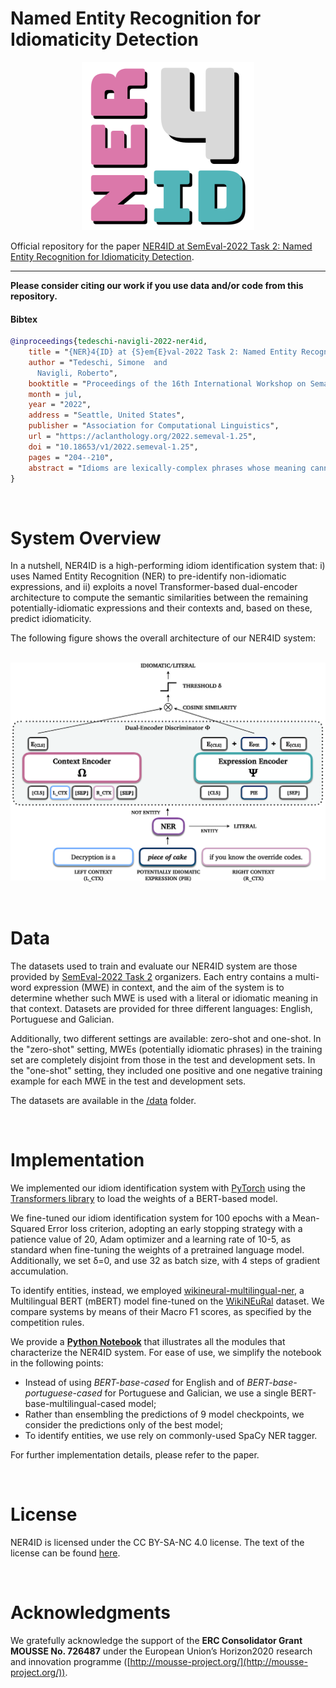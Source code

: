# **N**amed **E**ntity **R**ecognition for **I**diomaticity **D**etection

<p align="center">
  <img src="./img/ner4id_logo.png">
</p>

Official repository for the paper [NER4ID at SemEval-2022 Task 2: Named Entity Recognition for Idiomaticity Detection](https://www.researchgate.net/publication/360541089_NER4ID_at_SemEval-2022_Task_2_Named_Entity_Recognition_for_Idiomaticity_Detection).

--------------------------------------------------------------------------------

**Please consider citing our work if you use data and/or code from this repository.**

#### Bibtex
```bibtex
@inproceedings{tedeschi-navigli-2022-ner4id,
    title = "{NER}4{ID} at {S}em{E}val-2022 Task 2: Named Entity Recognition for Idiomaticity Detection",
    author = "Tedeschi, Simone  and
      Navigli, Roberto",
    booktitle = "Proceedings of the 16th International Workshop on Semantic Evaluation (SemEval-2022)",
    month = jul,
    year = "2022",
    address = "Seattle, United States",
    publisher = "Association for Computational Linguistics",
    url = "https://aclanthology.org/2022.semeval-1.25",
    doi = "10.18653/v1/2022.semeval-1.25",
    pages = "204--210",
    abstract = "Idioms are lexically-complex phrases whose meaning cannot be derived by compositionally interpreting their components. Although the automatic identification and understanding of idioms is essential for a wide range of Natural Language Understanding tasks, they are still largely under-investigated.This motivated the organization of the SemEval-2022 Task 2, which is divided into two multilingual subtasks: one about idiomaticity detection, and the other about sentence embeddings. In this work, we focus on the first subtask and propose a Transformer-based dual-encoder architecture to compute the semantic similarity between a potentially-idiomatic expression and its context and, based on this, predict idiomaticity. Then, we show how and to what extent Named Entity Recognition can be exploited to reduce the degree of confusion of idiom identification systems and, therefore, improve performance.Our model achieves 92.1 F1 in the one-shot setting and shows strong robustness towards unseen idioms achieving 77.4 F1 in the zero-shot setting. We release our code at https://github.com/Babelscape/ner4id.",
}
```
<br>

# System Overview 
In a nutshell, NER4ID is a high-performing idiom identification system that: i) uses Named Entity Recognition (NER) to pre-identify non-idiomatic expressions, and ii) exploits a novel Transformer-based dual-encoder architecture to compute the semantic similarities between the remaining potentially-idiomatic expressions and their contexts and, based on these, predict idiomaticity.

The following figure shows the overall architecture of our NER4ID system:
<br><br>

<center>

![logo](img/dual_encoder_ner2.png)

</center>

<br>


# Data
The datasets used to train and evaluate our NER4ID system are those provided by [SemEval-2022 Task 2](https://sites.google.com/view/semeval2022task2-idiomaticity) organizers. Each entry contains a multi-word expression (MWE) in context, and the aim of the system is to determine whether such MWE is used with a literal or idiomatic meaning in that context. Datasets are provided for three different languages: English, Portuguese and Galician.

Additionally, two different settings are available: zero-shot and one-shot.
In the "zero-shot" setting, MWEs (potentially idiomatic phrases) in the training set are completely disjoint from those in the test and development sets. In the "one-shot" setting, they included one positive and one negative training example for each MWE in the test and development sets.

The datasets are available in the [/data](./data) folder.

<br>

# Implementation
We implemented our idiom identification system with [PyTorch](https://pytorch.org/) using the [Transformers library](https://huggingface.co/docs/transformers/index) to load the weights of a BERT-based model.

We fine-tuned our idiom identification system for 100 epochs with a Mean-Squared Error loss criterion, adopting an early stopping strategy with a patience value of 20, Adam optimizer and a learning rate of 10-5, as standard when fine-tuning the weights of a pretrained language model. 
Additionally, we set δ=0, and use 32 as batch size, with 4 steps of gradient accumulation. 

To identify entities, instead, we employed [wikineural-multilingual-ner](https://huggingface.co/Babelscape/wikineural-multilingual-ner), a Multilingual BERT (mBERT) model fine-tuned on the [WikiNEuRal](https://github.com/babelscape/wikineural) dataset. We compare systems by means of their Macro F1 scores, as specified by the competition rules.

We provide a **[Python Notebook](./code/NER4ID.ipynb)** that illustrates all the modules that characterize the NER4ID system.
For ease of use, we simplify the notebook in the following points:
- Instead of using *BERT-base-cased* for English and of *BERT-base-portuguese-cased* for Portuguese and Galician, we use a single BERT-base-multilingual-cased model;
- Rather than ensembling the predictions of 9 model checkpoints, we consider the predictions only of the best model;
- To identify entities, we use rely on commonly-used SpaCy NER tagger.

For further implementation details, please refer to the paper.

<br>

# License 
NER4ID is licensed under the CC BY-SA-NC 4.0 license. The text of the license can be found [here](https://github.com/Babelscape/ner4id/LICENSE).


<br>

# Acknowledgments
We gratefully acknowledge the support of the **ERC Consolidator Grant MOUSSE No. 726487** under the European Union’s Horizon2020 research and innovation programme ([http://mousse-project.org/](http://mousse-project.org/)).
